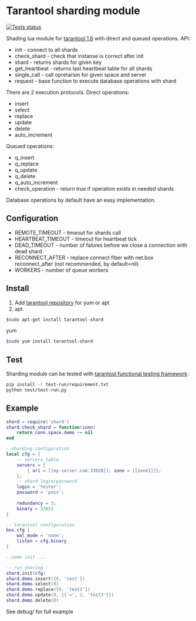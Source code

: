 Tarantool sharding module
=========================
[![Tests status](https://travis-ci.org/tarantool/shard.svg?branch=master)](https://travis-ci.org/tarantool/shard)

Shading lua module for [tarantool 1.6](http://tarantool.org) with direct and queued operations. API:
* init - connect to all shards
* check_shard - check that instanse is correct after init
* shard - returns shards for given key
* get_heartbeat - returns last heartbeat table for all shards
* single_call - call opretarion for given space and server
* request - base function to execute database operations with shard

There are 2 execution protocols.
Direct operations:
* insert
* select
* replace
* update
* delete
* auto_increment

Queued operations:
* q_insert
* q_replace
* q_update
* q_delete
* q_auto_increment
* check_operation - return true if operation exists in needed shards

Database operations by default have an easy implementation.

Configuration
-------------
* REMOTE_TIMEOUT - timeout for shards call
* HEARTBEAT_TIMEOUT - timeout for heartbeat tick
* DEAD_TIMEOUT - number of falures before we close a connection with dead shard
* RECONNECT_AFTER - replace connect fiber with net.box reconnect_after (not recommended, by default=nil)
* WORKERS - number of queue workers

Install
-------
1. Add [tarantool repository](http://tarantool.org/download.html) for yum or apt
2. apt
```bash
$sudo apt-get install tarantool-shard
```
yum
```bash
$sudo yum install tarantool-shard
```

Test
----
Sharding module can be tested with [tarantool functional testing framework](https://github.com/tarantool/test-run):
```bash
pip install -r test-run/requirement.txt
python test/test-run.py
```

Example
-------
```lua
shard = require('shard')
shard.check_shard = function(conn)
    return conn.space.demo ~= nil
end

--sharding configuration
local cfg = {
    -- servers table
    servers = {
        { uri = [[my-server.com:33020]]; zone = [[zone1]]};
    };
    -- shard login/password
    login = 'tester';
    password = 'pass';
    
    redundancy = 3;
    binary = 33021
}

-- tarantool configuration
box.cfg {
    wal_mode = 'none';
    listen = cfg.binary
}

--some init ...

-- run sharing
shard.init(cfg)
shard.demo.insert({0, 'test'})
shard.demo.select(0)
shard.demo.replace({0, 'test2'})
shard.demo.update(0, {{'=', 2, 'test3'}})
shard.demo.delete(0)
```
See debug/ for full example


